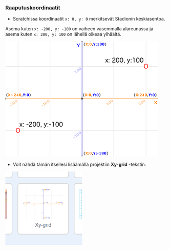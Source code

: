 ### Raaputuskoordinaatit

+ Scratchissa koordinaatit `x: 0, y: 0` merkitsevät Stadionin keskiasentoa.

Asema kuten `x: -200, y: -100` on vaiheen vasemmalla alareunassa ja asema kuten `x: 200, y: 100` on lähellä oikeaa ylhäältä.

![Vaihekoordinaatit](images/coordinates-stage.png)

+ Voit nähdä tämän itsellesi lisäämällä projektiin **Xy-grid** -tekstin.

![Vaihekoordinaatit](images/coordinates-backdrop.png)